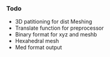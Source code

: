 ### Todo

- 3D patitioning for dist Meshing
- Translate function for preprocessor
- Binary format for xyz and meshb
- Hexahedral mesh
- Med format output
